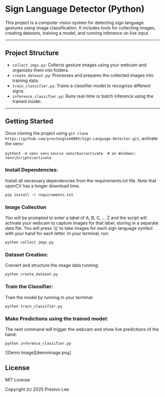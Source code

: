 # Sign Language Detector (Python)

This project is a computer vision system for detecting sign language gestures using image classification. It includes tools for collecting images, creating datasets, training a model, and running inference on live input.

---

## Project Structure

- `collect_imgs.py`: Collects gesture images using your webcam and organizes them into folders.
- `create_dataset.py`: Processes and prepares the collected images into training data.
- `train_classifier.py`: Trains a classifier model to recognize different signs.
- `inference_classifier.py`: Runs real-time or batch inference using the trained model.

---

## Getting Started

Once cloning the project using `git clone https://github.com/prestonglee0805/Sign-Language-Detector.git`, activate the venv: 

`python3 -m venv venv`
`source venv/bin/activate  # on Windows: venv\Scripts\activate`

### Install Dependencies: 
Install all necessary dependencies from the requirements.txt file. Note that openCV has a longer download time. 

`pip install -r requirements.txt` 

### Image Collection 
You will be prompted to enter a label of A, B, C, ... Z and the script will activate your webcam to capture images for that label, storing in a separate data file. You will press 'q' to take images for each sign language symbol with your hand for each letter. In your terminal, run: 

`python collect_imgs.py` 

### Dataset Creation: 
Convert and structure the image data running:  

`python create_dataset.py` 

### Train the Classifier: 
Train the model by running in your terminal: 

`python train_classifier.py` 

### Make Predictions using the trained model:  
The next command will trigger the webcam and show live predictions of the hand: 

`python inference_classifier.py` 

![Demo Image][demoimage.png]

## License

MIT License

Copyright (c) 2025 Preston Lee